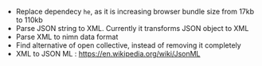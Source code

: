 * Replace dependecy `he`, as it is increasing browser bundle size from 17kb to 110kb
* Parse JSON string to XML. Currently it transforms JSON object to XML
* Parse XML to nimn data format
* Find alternative of open collective, instead of removing it completely
* XML to JSON ML : https://en.wikipedia.org/wiki/JsonML